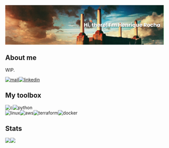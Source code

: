 <div style="display: flex;" align="center">
  <img src='banner.png' alt='banner' />
</div>

## About me
WIP.
<div style="display: flex;" align="center">
  <a href="mailto:henriquerocha@tutanota.com">
    <img src='https://img.shields.io/badge/Mail%20Me-EA4335?style=for-the-badge&logo=Mail.Ru&logoColor=white' alt='mail' />
  </a>
  <a href="https://www.linkedin.com/in/henriqueorocha/">
    <img src='https://img.shields.io/badge/LinkedIn-0A66C2?style=for-the-badge&logo=LinkedIn&logoColor=white' alt='linkedin' />
  </a>
</div>

## My toolbox
<div style="display: flex;" align="center">
  <img src='https://img.shields.io/badge/C-03599C?style=for-the-badge&logo=C&logoColor=white' alt='c' />
  <img src='https://img.shields.io/badge/Python-3776AB?style=for-the-badge&logo=Python&logoColor=white' alt='python' />
</div>
<div style="display: flex;" align="center">
  <img src='https://img.shields.io/badge/Linux-FCC624?style=for-the-badge&logo=Linux&logoColor=black' alt='linux' />
  <img src='https://img.shields.io/badge/AWS-232F3E?style=for-the-badge&logo=Amazon%20AWS&logoColor=white' alt='aws' />
  <img src='https://img.shields.io/badge/Terraform-7B42BC?style=for-the-badge&logo=Terraform&logoColor=white' alt='terraform' />
  <img src='https://img.shields.io/badge/Docker-2496ED?style=for-the-badge&logo=Docker&logoColor=white' alt='docker' />
</div>

## Stats
<div style="display: flex;" align="center">
  <img height="150em" src="https://github-readme-stats.vercel.app/api?username=hde-oliv&count_private=true&show_icons=true&hide=issues&hide_border=true&theme=tokyonight" />
  <img height="150em" src="https://github-readme-stats.vercel.app/api/top-langs/?username=hde-oliv&langs_count=6&layout=compact&theme=tokyonight&hide_border=true&hide=html,css,scss,roff,makefile,handlebars" />
</div>


